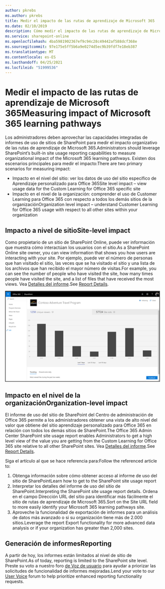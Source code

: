 ```yaml
---
author: pkrebs
ms.author: pkrebs
title: Medir el impacto de las rutas de aprendizaje de Microsoft 365
ms.date: 02/10/2019
description: Cómo medir el impacto de las rutas de aprendizaje de Microsoft 365
ms.service: sharepoint-online
ms.openlocfilehash: 4ba5981902367ef9c94c28c49442af588dcf368e
ms.sourcegitcommit: 97e175e5ff5b6a9e0274d5ec9b39fdf7e18eb387
ms.translationtype: MT
ms.contentlocale: es-ES
ms.lasthandoff: 04/25/2021
ms.locfileid: "51999536"
---
```

# <a name="measuring-impact-of-microsoft-365-learning-pathways"></a><span data-ttu-id="1caa6-103">Medir el impacto de las rutas de aprendizaje de Microsoft 365</span><span class="sxs-lookup"><span data-stu-id="1caa6-103">Measuring impact of Microsoft 365 learning pathways</span></span>

<span data-ttu-id="1caa6-104">Los administradores deben aprovechar las capacidades integradas de informes de uso de sitios de SharePoint para medir el impacto organizativo de las rutas de aprendizaje de Microsoft 365.</span><span class="sxs-lookup"><span data-stu-id="1caa6-104">Administrators should leverage SharePoint’s built-in site usage reporting capabilities to measure organizational impact of the Microsoft 365 learning pathways.</span></span> <span data-ttu-id="1caa6-105">Existen dos escenarios principales para medir el impacto:</span><span class="sxs-lookup"><span data-stu-id="1caa6-105">There are two primary scenarios for measuring impact:</span></span> 
- <span data-ttu-id="1caa6-106">Impacto en el nivel del sitio: ver los datos de uso del sitio específico de Aprendizaje personalizado para Office 365</span><span class="sxs-lookup"><span data-stu-id="1caa6-106">Site level impact – view usage data for the Custom Learning for Office 365 specific site</span></span> 
- <span data-ttu-id="1caa6-107">Impacto en el nivel de la organización: comprender el uso de Customer Learning para Office 365 con respecto a todos los demás sitios de la organización</span><span class="sxs-lookup"><span data-stu-id="1caa6-107">Organization level impact – understand Customer Learning for Office 365 usage with respect to all other sites within your organization</span></span>

## <a name="site-level-impact"></a><span data-ttu-id="1caa6-108">Impacto a nivel de sitio</span><span class="sxs-lookup"><span data-stu-id="1caa6-108">Site-level impact</span></span>

<span data-ttu-id="1caa6-109">Como propietario de un sitio de SharePoint Online, puede ver información que muestra cómo interactúan los usuarios con el sitio.</span><span class="sxs-lookup"><span data-stu-id="1caa6-109">As a SharePoint Online site owner, you can view information that shows you how users are interacting with your site.</span></span> <span data-ttu-id="1caa6-110">Por ejemplo, puede ver el número de personas que han visitado el sitio, las veces que se ha visitado el sitio y una lista de los archivos que han recibido el mayor número de visitas.</span><span class="sxs-lookup"><span data-stu-id="1caa6-110">For example, you can see the number of people who have visited the site, how many times people have visited the site, and a list of files that have received the most views.</span></span> <span data-ttu-id="1caa6-111">Vea [Detalles del informe](https://support.office.com/article/view-usage-data-for-your-sharepoint-site-2fa8ddc2-c4b3-4268-8d26-a772dc55779e).</span><span class="sxs-lookup"><span data-stu-id="1caa6-111">See [Report Details](https://support.office.com/article/view-usage-data-for-your-sharepoint-site-2fa8ddc2-c4b3-4268-8d26-a772dc55779e).</span></span> 

![cg-measureimpactreport.png](media/cg-measureimpactreport.png)

## <a name="organization-level-impact"></a><span data-ttu-id="1caa6-113">Impacto en el nivel de la organización</span><span class="sxs-lookup"><span data-stu-id="1caa6-113">Organization-level impact</span></span>
<span data-ttu-id="1caa6-114">El informe de uso del sitio de SharePoint del Centro de administración de Office 365 permite a los administradores obtener una vista de alto nivel del valor que obtiene del sitio aprendizaje personalizado para Office 365 en relación con todos los demás sitios de SharePoint.</span><span class="sxs-lookup"><span data-stu-id="1caa6-114">The Office 365 Admin Center SharePoint site usage report enables Administrators to get a high level view of the value you are getting from the Custom Learning for Office 365 site relative to all other SharePoint sites.</span></span> <span data-ttu-id="1caa6-115">Vea [Detalles del informe](/office365/admin/activity-reports/sharepoint-site-usage?view=o365-worldwide).</span><span class="sxs-lookup"><span data-stu-id="1caa6-115">See [Report Details](/office365/admin/activity-reports/sharepoint-site-usage?view=o365-worldwide).</span></span>
 
<span data-ttu-id="1caa6-116">Siga el artículo al que se hace referencia para:</span><span class="sxs-lookup"><span data-stu-id="1caa6-116">Follow the referenced article to:</span></span> 
1. <span data-ttu-id="1caa6-117">Obtenga información sobre cómo obtener acceso al informe de uso del sitio de SharePoint</span><span class="sxs-lookup"><span data-stu-id="1caa6-117">Learn how to get to the SharePoint site usage report</span></span> 
2. <span data-ttu-id="1caa6-118">Interpretar los detalles del informe de uso del sitio de SharePoint.</span><span class="sxs-lookup"><span data-stu-id="1caa6-118">Interpreting the SharePoint site usage report details.</span></span> <span data-ttu-id="1caa6-119">Ordena en el campo Dirección URL del sitio para identificar más fácilmente el sitio de rutas de aprendizaje de Microsoft 365.</span><span class="sxs-lookup"><span data-stu-id="1caa6-119">Sort on the Site URL field to more easily identify your Microsoft 365 learning pathways site.</span></span> 
3. <span data-ttu-id="1caa6-120">Aproveche la funcionalidad de exportación de informes para un análisis de datos más avanzado o si su organización tiene más de 2.000 sitios.</span><span class="sxs-lookup"><span data-stu-id="1caa6-120">Leverage the report Export functionality for more advanced data analysis or if your organization has greater than 2,000 sites.</span></span> 

## <a name="reporting"></a><span data-ttu-id="1caa6-121">Generación de informes</span><span class="sxs-lookup"><span data-stu-id="1caa6-121">Reporting</span></span>

<span data-ttu-id="1caa6-122">A partir de hoy, los informes están limitados al nivel de sitio de SharePoint.</span><span class="sxs-lookup"><span data-stu-id="1caa6-122">As of today, reporting is limited to the SharePoint site level.</span></span> <span data-ttu-id="1caa6-123">Preste su voto a nuestro foro [de Voz de usuario](https://go.microsoft.com/fwlink/?linkid=2109552) para ayudar a priorizar las solicitudes de funcionalidad de informes mejoradas.</span><span class="sxs-lookup"><span data-stu-id="1caa6-123">Lend your vote to our [User Voice](https://go.microsoft.com/fwlink/?linkid=2109552) forum to help prioritize enhanced reporting functionality requests.</span></span>